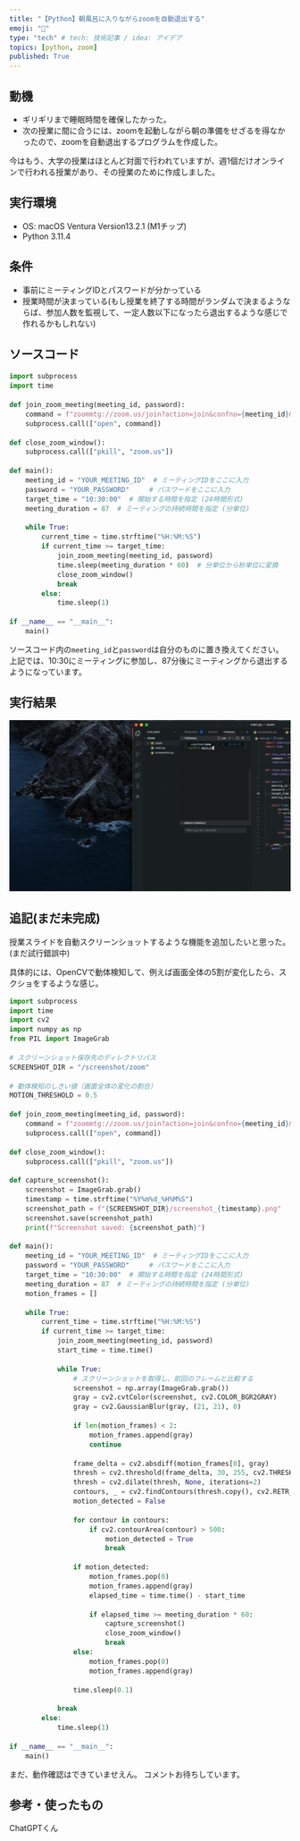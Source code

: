 ```yaml
---
title: "【Python】朝風呂に入りながらzoomを自動退出する"
emoji: "🐶"
type: "tech" # tech: 技術記事 / idea: アイデア
topics: [python, zoom]
published: True
---
```


## 動機

- ギリギリまで睡眠時間を確保したかった。
- 次の授業に間に合うには、zoomを起動しながら朝の準備をせざるを得なかったので、zoomを自動退出するプログラムを作成した。

今はもう、大学の授業はほとんど対面で行われていますが、週1個だけオンラインで行われる授業があり、その授業のために作成しました。

## 実行環境
- OS: macOS Ventura Version13.2.1 (M1チップ)
- Python 3.11.4

## 条件
- 事前にミーティングIDとパスワードが分かっている
- 授業時間が決まっている(もし授業を終了する時間がランダムで決まるようならば、参加人数を監視して、一定人数以下になったら退出するような感じで作れるかもしれない)

## ソースコード

```python
import subprocess
import time

def join_zoom_meeting(meeting_id, password):
    command = f"zoommtg://zoom.us/join?action=join&confno={meeting_id}&pwd={password}"
    subprocess.call(["open", command])

def close_zoom_window():
    subprocess.call(["pkill", "zoom.us"])

def main():
    meeting_id = "YOUR_MEETING_ID"  # ミーティングIDをここに入力
    password = "YOUR_PASSWORD"     # パスワードをここに入力
    target_time = "10:30:00"  # 開始する時間を指定 (24時間形式)
    meeting_duration = 87  # ミーティングの持続時間を指定 (分単位)

    while True:
        current_time = time.strftime("%H:%M:%S")
        if current_time >= target_time:
            join_zoom_meeting(meeting_id, password)
            time.sleep(meeting_duration * 60)  # 分単位から秒単位に変換
            close_zoom_window()
            break
        else:
            time.sleep(1)

if __name__ == "__main__":
    main()
```
ソースコード内の`meeting_id`と`password`は自分のものに置き換えてください。
上記では、10:30にミーティングに参加し、87分後にミーティングから退出するようになっています。

## 実行結果
![](images/53ffd07749d0ec/ezgif.com-gif-maker.gif)

## 追記(まだ未完成)
授業スライドを自動スクリーンショットするような機能を追加したいと思った。(まだ試行錯誤中)

具体的には、OpenCVで動体検知して、例えば画面全体の5割が変化したら、スクショをするような感じ。

```python
import subprocess
import time
import cv2
import numpy as np
from PIL import ImageGrab

# スクリーンショット保存先のディレクトリパス
SCREENSHOT_DIR = "/screenshot/zoom"

# 動体検知のしきい値（画面全体の変化の割合）
MOTION_THRESHOLD = 0.5

def join_zoom_meeting(meeting_id, password):
    command = f"zoommtg://zoom.us/join?action=join&confno={meeting_id}&pwd={password}"
    subprocess.call(["open", command])

def close_zoom_window():
    subprocess.call(["pkill", "zoom.us"])

def capture_screenshot():
    screenshot = ImageGrab.grab()
    timestamp = time.strftime("%Y%m%d_%H%M%S")
    screenshot_path = f"{SCREENSHOT_DIR}/screenshot_{timestamp}.png"
    screenshot.save(screenshot_path)
    print(f"Screenshot saved: {screenshot_path}")

def main():
    meeting_id = "YOUR_MEETING_ID"  # ミーティングIDをここに入力
    password = "YOUR_PASSWORD"     # パスワードをここに入力
    target_time = "10:30:00"  # 開始する時間を指定 (24時間形式)
    meeting_duration = 87  # ミーティングの持続時間を指定 (分単位)
    motion_frames = []
    
    while True:
        current_time = time.strftime("%H:%M:%S")
        if current_time >= target_time:
            join_zoom_meeting(meeting_id, password)
            start_time = time.time()
            
            while True:
                # スクリーンショットを取得し、前回のフレームと比較する
                screenshot = np.array(ImageGrab.grab())
                gray = cv2.cvtColor(screenshot, cv2.COLOR_BGR2GRAY)
                gray = cv2.GaussianBlur(gray, (21, 21), 0)
                
                if len(motion_frames) < 2:
                    motion_frames.append(gray)
                    continue
                
                frame_delta = cv2.absdiff(motion_frames[0], gray)
                thresh = cv2.threshold(frame_delta, 30, 255, cv2.THRESH_BINARY)[1]
                thresh = cv2.dilate(thresh, None, iterations=2)
                contours, _ = cv2.findContours(thresh.copy(), cv2.RETR_EXTERNAL, cv2.CHAIN_APPROX_SIMPLE)
                motion_detected = False
                
                for contour in contours:
                    if cv2.contourArea(contour) > 500:
                        motion_detected = True
                        break
                
                if motion_detected:
                    motion_frames.pop(0)
                    motion_frames.append(gray)
                    elapsed_time = time.time() - start_time
                    
                    if elapsed_time >= meeting_duration * 60:
                        capture_screenshot()
                        close_zoom_window()
                        break
                else:
                    motion_frames.pop(0)
                    motion_frames.append(gray)
                
                time.sleep(0.1)
            
            break
        else:
            time.sleep(1)

if __name__ == "__main__":
    main()
```
まだ、動作確認はできていませえん。
コメントお待ちしています。

## 参考・使ったもの
ChatGPTくん